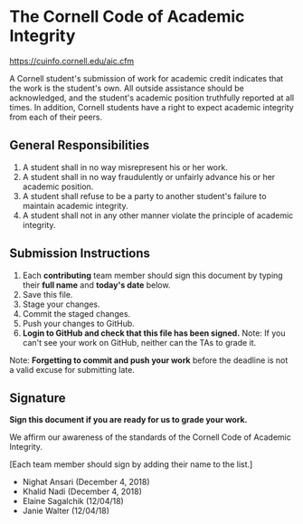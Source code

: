 # The Cornell Code of Academic Integrity

<https://cuinfo.cornell.edu/aic.cfm>

A Cornell student's submission of work for academic credit indicates that the work is the student's own. All outside assistance should be acknowledged, and the student's academic position truthfully reported at all times. In addition, Cornell students have a right to expect academic integrity from each of their peers.

## General Responsibilities

1. A student shall in no way misrepresent his or her work.
2. A student shall in no way fraudulently or unfairly advance his or her academic position.
3. A student shall refuse to be a party to another student's failure to maintain academic integrity.
4. A student shall not in any other manner violate the principle of academic integrity.

## Submission Instructions

1. Each **contributing** team member should sign this document by typing their **full name** and **today's date** below.
2. Save this file.
3. Stage your changes.
4. Commit the staged changes.
5. Push your changes to GitHub.
6. **Login to GitHub and check that this file has been signed.** Note: If you can't see your work on GitHub, neither can the TAs to grade it.

Note: **Forgetting to commit and push your work** before the deadline is not a valid excuse for submitting late.

## Signature

**Sign this document if you are ready for us to grade your work.**

We affirm our awareness of the standards of the Cornell Code of Academic Integrity.

[Each team member should sign by adding their name to the list.]
- Nighat Ansari (December 4, 2018)
- Khalid Nadi (December 4, 2018)
- Elaine Sagalchik (12/04/18)
- Janie Walter (12/04/18)
